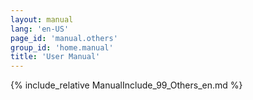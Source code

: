 ```yaml
---
layout: manual
lang: 'en-US'
page_id: 'manual.others'
group_id: 'home.manual'
title: 'User Manual'
---
```

{% include_relative ManualInclude_99_Others_en.md %}